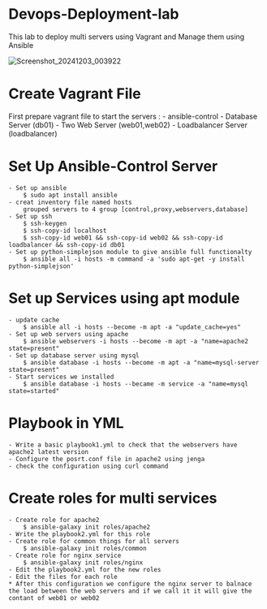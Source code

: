 # Devops-Deployment-lab
This lab to deploy multi servers using Vagrant and Manage them using Ansible

![Screenshot_20241203_003922](https://github.com/user-attachments/assets/8222eb65-8c2c-49f7-a1a3-ee31b1c01f89)

# Create Vagrant File
First prepare vagrant file to start the servers :
    - ansible-control
    - Database Server (db01)
    - Two Web Server (web01,web02)
    - Loadbalancer Server (loadbalancer) 

# Set Up Ansible-Control Server
    - Set up ansible 
        $ sudo apt install ansible 
    - creat inventory file named hosts 
        grouped servers to 4 group [control,proxy,webservers,database]
    - Set up ssh 
        $ ssh-keygen
        $ ssh-copy-id localhost
        $ ssh-copy-id web01 && ssh-copy-id web02 && ssh-copy-id loadbalancer && ssh-copy-id db01
    - Set up python-simplejson module to give ansible full functionalty 
        $ ansible all -i hosts -m command -a 'sudo apt-get -y install python-simplejson'

# Set up Services using apt module 
    - update cache 
        $ ansible all -i hosts --become -m apt -a "update_cache=yes"
    - Set up web servers using apache
        $ ansible webservers -i hosts --become -m apt -a "name=apache2 state=present"
    - Set up database server using mysql 
        $ ansible database -i hosts --become -m apt -a "name=mysql-server state=present"
    - Start services we installed 
        $ ansible database -i hosts --became -m service -a "name=mysql state=started"

# Playbook in YML
    - Write a basic playbook1.yml to check that the webservers have apache2 latest version 
    - Configure the posrt.conf file in apache2 using jenga 
    - check the configuration using curl command 

# Create roles for multi services 
    - Create role for apache2
        $ ansible-galaxy init roles/apache2
    - Write the playbook2.yml for this role
    - Create role for common things for all servers
        $ ansible-galaxy init roles/common
    - Create role for nginx service
        $ ansible-galaxy init roles/nginx
    - Edit the playbook2.yml for the new roles 
    - Edit the files for each role 
    * After this configuration we configure the nginx server to balnace the load between the web servers and if we call it it will give the contant of web01 or web02

